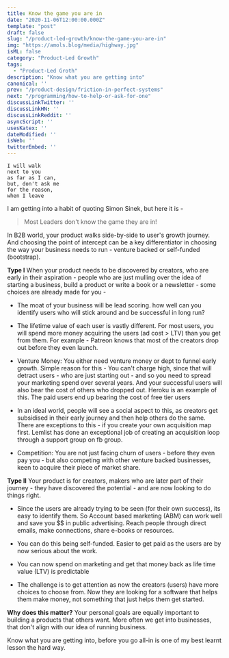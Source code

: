 ```yaml
---
title: Know the game you are in
date: "2020-11-06T12:00:00.000Z"
template: "post"
draft: false
slug: "/product-led-growth/know-the-game-you-are-in"
img: "https://amols.blog/media/highway.jpg"
isML: false
category: "Product-Led Growth"
tags:
  - "Product-Led Groth" 
description: "Know what you are getting into"
canonical: ''
prev: "/product-design/friction-in-perfect-systems"
next: "/programming/how-to-help-or-ask-for-one"
discussLinkTwitter: ''
discussLinkHN: ''
discussLinkReddit: ''
asyncScript: ''
usesKatex: ''
dateModified: ''
isWeb: ''
twitterEmbed: ''
---
```


    I will walk
    next to you
    as far as I can,
    but, don't ask me
    for the reason,
    when I leave

I am getting into a habit of quoting Simon Sinek, but here it is -

> Most Leaders don't know the game they are in!

In B2B world, your product walks side-by-side to user's growth journey. And choosing the point of intercept can be a key differentiator in choosing the way your business needs to run - venture backed or self-funded (bootstrap). 

**Type I** When your product needs to be discovered by creators, who are early in their aspiration - people who are just mulling over the idea of starting a business, build a product or write a book or a newsletter - some choices are already made for you -

- The moat of your business will be lead scoring. how well can you identify users who will stick around and be successful in long run?

- The lifetime value of each user is vastly different. For most users, you will spend more money acquiring the users (ad cost > LTV) than you get from them. For example - Patreon knows that most of the creators drop out before they even launch.

- Venture Money: You either need venture money or dept to funnel early growth. Simple reason for this - You can't charge high, since that will detract users - who are just starting out - and so you need to spread your marketing spend over several years. And your successful users will also bear the cost of others who dropped out. Heroku is an example of this. The paid users end up bearing the cost of free tier users

- In an ideal world, people will see a social aspect to this, as creators get subsidised in their early journey and then help others do the same.  There are exceptions to this - if you create your own acquisition map first. Lemlist has done an exceptional job of creating an acquisition loop through a support group on fb group. 

- Competition: You are not just facing churn of users - before they even pay you - but also competing with other venture backed businesses, keen to acquire their piece of market share.

**Type II** Your product is for creators, makers who are later part of their journey - they have discovered the potential - and are now looking to do things right.


- Since the users are already trying to be seen (for their own success), its easy to identify them. So Account based marketing (ABM) can work well and save you $$ in public advertising. Reach people through direct emails, make connections, share e-books or resources. 

- You can do this being self-funded. Easier to get paid as the users are by now serious about the work.

- You can now spend on marketing and get that money back as life time value (LTV) is predictable

- The challenge is to get attention as now the creators (users) have more choices to choose from. Now they are looking for a software that helps them make money, not something that just helps them get started.  

**Why does this matter?** Your personal goals are equally important to building a products that others want. More often we get into businesses, that don't align with our idea of running business.

Know what you are getting into, before you go all-in is one of my best learnt lesson the hard way.
